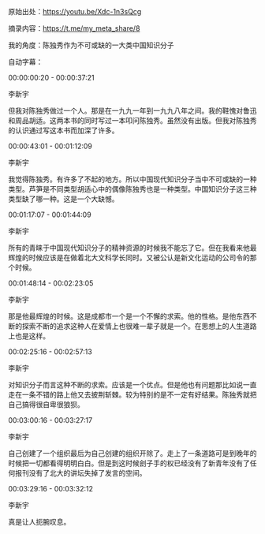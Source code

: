 原始出处：https://youtu.be/Xdc-1n3sQcg

摘录内容：https://t.me/my_meta_share/8

我的角度：陈独秀作为不可或缺的一大类中国知识分子

自动字幕：

00:00:00:20 - 00:00:37:21

李新宇

但我对陈独秀做过一个人。那是在一九九一年到一九九八年之间。我的鞋愧对鲁迅和周品胡适。这两本书的同时写过一本叩问陈独秀。虽然没有出版。但我对陈独秀的认识通过写这本书而加深了许多。

00:00:43:01 - 00:01:12:09

李新宇

我觉得陈独秀。有许多了不起的地方。所以中国现代知识分子当中不可或缺的一种类型。芦笋是不同类型胡适心中的偶像陈独秀也是一种类型。中国知识分子这三种类型缺了哪一种。这是一个大缺憾。

00:01:17:07 - 00:01:44:09

李新宇

所有的青睐于中国现代知识分子的精神资源的时候我不能忘了它。但在我看来他最辉煌的时候应该是在做着北大文科学长同时。又被公认是新文化运动的公司令的那个时候。

00:01:48:14 - 00:02:23:05

李新宇

那是他最辉煌的时候。这是成都市一个是一个不懈的求索。他的性格。是他东西不断的探索不断的追求这种人在爱情上也很难一辈子就是一个。在思想上的人生道路上也是这样。

00:02:25:16 - 00:02:57:13

李新宇

对知识分子而言这种不断的求索。应该是一个优点。但是他也有问题那比如说一直走在一条不错的路上他又去披荆斩棘。较为特别的是不一定有好结果。陈独秀就把自己搞得很自卑很狼狈。

00:03:00:16 - 00:03:27:17

李新宇

自己创建了一个组织最后为自己创建的组织开除了。走上了一条道路可是到晚年的时候把一切都看得明明白白。但是到这时候刽子手的权已经没有了新青年没有了任何报刊没有了北大的讲坛失掉了发言的空间。

00:03:29:16 - 00:03:32:12

李新宇

真是让人扼腕叹息。
